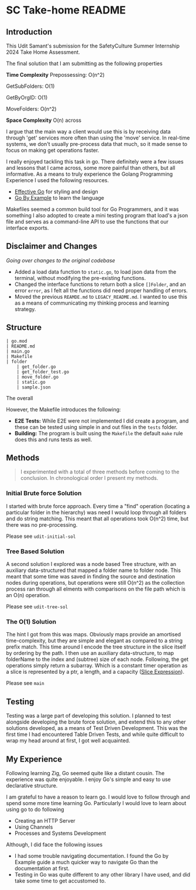 # SC Take-home README

## Introduction
This Udit Samant's submission for the SafetyCulture Summer Internship 2024 Take Home Assessment.

The final solution that I am submitting as the following properties

**Time Complexity**
Prepossessing: O(n^2)

GetSubFolders: O(1)

GetByOrgID: O(1)

MoveFolders: O(n^2)

**Space Complexity**
O(n) across

I argue that the main way a client would use this is by receiving data through 'get' services more often than using the 'move' service. In real-time systems, we don't usually pre-process data that much, so it made sense to focus on making get operations faster.

I really enjoyed tackling this task in go. There definitely were a few issues and lessons that I came across, some more painful than others, but all informative. As a means to truly experience the Golang Programming Experience I used the following resources.

- [Effective Go](https://go.dev/doc/effective_go) for styling and design
- [Go By Example](https://gobyexample.com) to learn the language

Makefiles seemed a common build tool for Go Programmers, and it was something I also adopted to create a mini testing program that load's a json file and serves as a command-line API to use the functions that our interface exports.

## Disclaimer and Changes
_Going over changes to the original codebase_

- Added a load data function to `static.go`, to load json data from the terminal, without modifying the pre-existing functions.
- Changed the interface functions to return both a slice `[]Folder`, and an error `error`, as I felt all the functions did need proper handling of errors.
- Moved the previous `REAMDE.md` to `LEGACY_README.md`. I wanted to use this as a means of communicating my thinking process and learning strategy.

## Structure
```
| go.mod
| README.md
| main.go
| Makefile
| folder
    | get_folder.go
    | get_folder_test.go
    | move_folder.go
    | static.go
    | sample.json
```

The overall

However, the Makefile introduces the following:
- **E2E Tests:** While E2E were not implemented I did create a program, and these can be tested using simple in and out files in the `tests` folder.
- **Building:** The program is built using the `Makefile` the default `make` rule does this and runs tests as well.

## Methods
> I experimented with a total of three methods before coming to the conclusion. In chronological order I present my methods.

### Initial Brute force Solution
I started with brute force approach. Every time a "find" operation (locating a particular folder in the hierarchy) was need I would loop through all folders and do string matching. This meant that all operations took O(n^2) time, but there was no pre-processing.

Please see `udit-initial-sol`

### Tree Based Solution
A second solution I explored was a node based Tree structure, with an auxiliary data-structured that mapped a folder name to folder node. This meant that some time was saved in finding the source and destination nodes during operations, but operations were still O(n^2) as the collection process ran through all elments with comparisons on the file path which is an O(n) operation.

Please see `udit-tree-sol`

### The O(1) Solution

The hint I got from this was maps. Obviously maps provide an amortised time-complexity, but they are simple and elegant as compared to a string prefix match. This time around I encode the tree structure in the slice itself by ordering by the path. I then use an auxiliary data-structure, to map folderName to the index and (subtree) size of each node. Following, the get operations simply return a subarray. Which is a constant timer operation as a slice is represented by a ptr, a length, and a capacity ([Slice Expression](https://go.dev/ref/spec#Slice_expressions)).

Please see `main`

## Testing
Testing was a large part of developing this solution. I planned to test alongside developing the brute force solution, and extend this to any other solutions developed, as a means of Test Driven Development. This was the first time I had encountered Table Driven Tests, and while quite difficult to wrap my head around at first, I got well acquainted.

## My Experience
Following learning Zig, Go seemed quite like a distant cousin. The experience was quite enjoyable. I enjoy Go's simple and easy to use declarative structure.

I am grateful to have a reason to learn go. I would love to follow through and spend some more time learning Go. Particularly I would love to learn about using go to do following
- Creating an HTTP Server
- Using Channels
- Processes and Systems Development

Although, I did face the following issues
- I had some trouble navigating documentation. I found the Go by Example guide a much quicker way to navigate Go than the documentation at first.
- Testing in Go was quite different to any other library I have used, and did take some time to get accustomed to.
